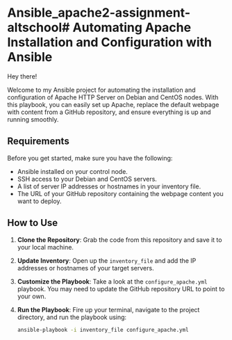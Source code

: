 # Ansible_apache2-assignment-altschool# Automating Apache Installation and Configuration with Ansible

Hey there!

Welcome to my Ansible project for automating the installation and configuration of Apache HTTP Server on Debian and CentOS nodes. With this playbook, you can easily set up Apache, replace the default webpage with content from a GitHub repository, and ensure everything is up and running smoothly.

## Requirements

Before you get started, make sure you have the following:

- Ansible installed on your control node.
- SSH access to your Debian and CentOS servers.
- A list of server IP addresses or hostnames in your inventory file.
- The URL of your GitHub repository containing the webpage content you want to deploy.

## How to Use

1. **Clone the Repository**: Grab the code from this repository and save it to your local machine.

2. **Update Inventory**: Open up the `inventory_file` and add the IP addresses or hostnames of your target servers.

3. **Customize the Playbook**: Take a look at the `configure_apache.yml` playbook. You may need to update the GitHub repository URL to point to your own.

4. **Run the Playbook**: Fire up your terminal, navigate to the project directory, and run the playbook using:
   ```bash
   ansible-playbook -i inventory_file configure_apache.yml
